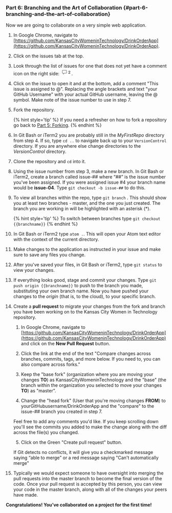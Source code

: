 ### Part 6: Branching and the Art of Collaboration {#part-6-branching-and-the-art-of-collaboration}

Now we are going to collaborate on a very simple web application.

1.  In Google Chrome, navigate to [https://github.com/KansasCityWomeninTechnology/DrinkOrderApp](https://github.com/KansasCityWomeninTechnology/DrinkOrderApp). 

2. Click on the issues tab at the top.

3. Look through the list of issues for one that does not yet have a comment icon on the right side: ![](/images/comment.png).

4. Click on the issue to open it and at the bottom, add a comment "This issue is assigned to @<your GitHub Username>". Replacing the angle brackets and text "your GitHub Username" with your actual GitHub username, leaving the @ symbol. Make note of the issue number to use in step 7. 

5. Fork the repository.

    {% hint style='tip' %}
    If you need a refresher on how to fork a repository go back to [Part 5: Forking](/class_exercises/part_5_practice_with_forking.md).
    {% endhint %}

6. In Git Bash or iTerm2 you are probably still in the _MyFirstRepo_ directory from step 4. If so, type `cd ..` to navigate back up to your `VersionControl` directory.  If you are anywhere else change directories to the _VersionControl_ directory.

6. Clone the repository and `cd` into it.

7. Using the issue number from step 3, make a new branch. In Git Bash or iTerm2, create a branch called issue-## where “##” is the issue number you've been assigned. If you were assigned issue #4 your branch name would be **issue-04**. Type `git checkout -b issue-##` to do this.

8. To view all branches within the repo, type `git branch` . This should show you at least two branches - master, and the one you just created. The branch you are working in will be highlighted with an asterisk (*).

    {% hint style='tip' %}
    To switch between branches type `git checkout {{branchname}}` 
    {% endhint %}
    
9.  In Git Bash or iTerm2 type `atom .`. This will open your Atom text editor with the context of the current directory.

10. Make changes to the application as instructed in your issue and make sure to save any files you change. 

11.  After you've saved your files, in Git Bash or iTerm2, type `git status` to view your changes. 

12. If everything looks good, stage and commit your changes. Type `git push origin {{branchname}}` to push to the branch you made, substituting your own branch name. Now you have pushed your changes to the _origin_ (that is, to the cloud), to your specific branch.

9. Create a **pull request** to migrate your changes from the fork and branch you have been working on to the Kansas City Women in Technology repository.

    1. In Google Chrome, navigate to [https://github.com/KansasCityWomeninTechnology/DrinkOrderApp](https://github.com/KansasCityWomeninTechnology/DrinkOrderApp) and click on the **New Pull Request** button.

    2. Click the link at the end of the text "Compare changes across branches, commits, tags, and more below. If you need to, you can also compare across forks."
    
    3. Keep the "base fork" (organization where you are moving your changes **TO**) as KansasCityWomeninTechnology and the "base" (the branch within the organization you selected to move your changes **TO**) as "master".
    
    4. Change the "head fork" (User that you're moving changes **FROM**) to yourGitHubusername/DrinkOrderApp and the "compare" to the issue-## branch you created in step 7.
    
    Feel free to add any comments you'd like.  If you keep scrolling down you'll see the commits you added to make the change along with the diff across the file(s) you changed.
    
    5. Click on the Green "Create pull request" button.

    If Git detects no conflicts, it will give you a checkmarked message saying “able to merge” or a red message saying "Can't automatically merge"

11.  Typically we would expect someone to have oversight into merging the pull requests into the master branch to become the final version of the code. Once your pull request is accepted by this person, you can view your code in the master branch, along with all of the changes your peers have made.

**Congratulations! You’ve collaborated on a project for the first time!**